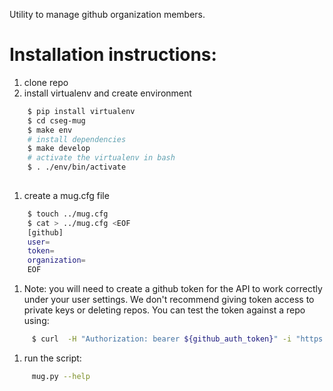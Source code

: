 Utility to manage github organization members.

# Installation instructions:
1. clone repo
1. install virtualenv and create environment
```sh
    $ pip install virtualenv
    $ cd cseg-mug
    $ make env
    # install dependencies
    $ make develop  
    # activate the virtualenv in bash
    $ . ./env/bin/activate  
    
```

1. create a mug.cfg file
```sh
    $ touch ../mug.cfg
    $ cat > ../mug.cfg <EOF
    [github]
    user=
    token=
    organization=
    EOF
```
    
1. Note: you will need to create a github token for the API to work correctly under your user settings. 
   We don't recommend giving token access to private keys or deleting repos. 
   You can test the token against a repo using:
```sh
     $ curl  -H "Authorization: bearer ${github_auth_token}" -i "https://api.github.com/repos/cseg-test/test-repo1/invitations"
```
1. run the script:
```sh     
     mug.py --help
```
